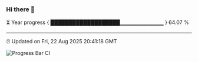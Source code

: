 ### Hi there 👋

⏳ Year progress { ███████████████████▁▁▁▁▁▁▁▁▁▁▁ } 64.07 %

---

⏰ Updated on Fri, 22 Aug 2025 20:41:18 GMT

![Progress Bar CI](https://github.com/IshwaranRudhara/GIT-ACTION/workflows/Progress%20Bar%20CI/badge.svg)
